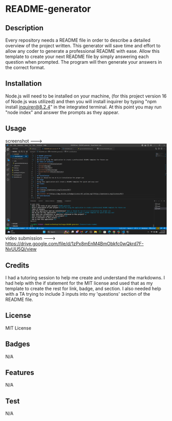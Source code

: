 # README-generator

## Description
Every repository needs a README file in order to describe a detailed overview of the project written. This generator will save time and effort to allow any coder to generate a professional README with ease. Allow this template to create your next README file by simply answering each question when prompted. The program will then generate your answers in the correct format.

## Installation
 Node.js will need to be installed on your machine, (for this project version 16 of Node.js was utilized) and then you will install inquirer by typing "npm install inquirer@8.2.4" in the integrated terminal. At this point you may run "node index" and answer the prompts as they appear. 

## Usage
screenshot ---> ![Alt text](assets/2023-03-28.png)
video submission ---> https://drive.google.com/file/d/1zPx8mEnM4BmObkfc0wQkrd7F-NvUU5Qi/view

## Credits
I had a tutoring session to help me create and understand the markdowns. I had help with the if statement for the MIT license and used that as my template to create the rest for link, badge, and section. I also needed help with a TA trying to include 3 inputs into my 'questions' section of the README file. 

## License
MIT License


## Badges
N/A

## Features
N/A

## Test
N/A